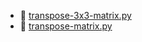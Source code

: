 * 📄 [transpose-3x3-matrix.py](transpose-3x3-matrix.md)
* 📄 [transpose-matrix.py](transpose-matrix.md)

